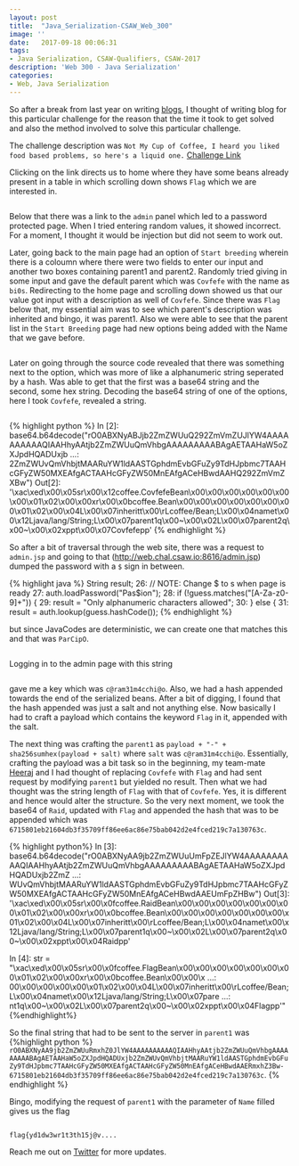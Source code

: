 ```yaml
---
layout: post
title:  "Java_Serialization-CSAW_Web_300"
image: ''
date:   2017-09-18 00:06:31
tags:
- Java Serialization, CSAW-Qualifiers, CSAW-2017
description: 'Web 300 - Java Serialization'
categories:
- Web, Java Serialization
---
```


So after a break from last year on writing <a href="https://gokulkrishna01.wordpress.com/">blogs</a>, I thought of writing blog for this particular challenge for the reason that the time it took to get solved and also the method involved to solve this particular challenge.

The challenge description was `Not My Cup of Coffee, I heard you liked food based problems, so here's a liquid one.`
<a href="http://web.chal.csaw.io:8616"> Challenge Link</a>

Clicking on the link directs us to home where they have some beans already present in a table in which scrolling down shows `Flag` which we are interested in.
<figure class="foto-legenda">
	<img src="{{ "/assets/img/ctfwriteup/Welcome_screen.png"}}" alt="">
</figure>

Below that there was a link to the `admin` panel which led to a password protected page. When I tried entering random values, it showed incorrect. For a moment, I thought it would be injection but did not seem to work out.

Later, going back to the main page had an option of `Start breeding` wherein there is a coloumn where there were two fields to enter our input and another two boxes containing parent1 and parent2. Randomly tried giving in some input and gave the default parent which was `Covfefe` with the name as `bi0s`.
Redirecting to the home page and scrolling down showed us that our value got input with a description as well of `Covfefe`. Since there was `Flag` below that, my essential aim was to see which parent's description was inherited and bingo, it was parent1. Also we were able to see that the parent list in the `Start Breeding` page had new options being added with the Name that we gave before.

<figure class="foto-legenda">
	<img src="{{ "/assets/img/ctfwriteup/flagbreed.png"}}" alt="">
</figure>

Later on going through the source code revealed that there was something next to the option, which was more of like a alphanumeric string seperated by a hash. Was able to get that the first was a base64 string and the second, some hex string. Decoding the base64 string of one of the options, here I took `Covfefe`, revealed a string.

<figure class="foto-legenda">
	<img src="{{ "/assets/img/ctfwriteup/base64_option.png"}}" alt="">
</figure>

{% highlight python %}
In [2]: base64.b64decode("rO0ABXNyABJjb2ZmZWUuQ292ZmVmZUJlYW4AAAAAAAAAAQIAAHhyAAtjb2ZmZWUuQmVhbgAAAAAAAAABAgAETAAHaW5oZXJpdHQADUxjb
   ...: 2ZmZWUvQmVhbjtMAARuYW1ldAASTGphdmEvbGFuZy9TdHJpbmc7TAAHcGFyZW50MXEAfgACTAAHcGFyZW50MnEAfgACeHBwdAAHQ292ZmVmZXBw")
Out[2]: '\xac\xed\x00\x05sr\x00\x12coffee.CovfefeBean\x00\x00\x00\x00\x00\x00\x00\x01\x02\x00\x00xr\x00\x0bcoffee.Bean\x00\x00\x00\x00\x00\x00\x00\x01\x02\x00\x04L\x00\x07inheritt\x00\rLcoffee/Bean;L\x00\x04namet\x00\x12Ljava/lang/String;L\x00\x07parent1q\x00~\x00\x02L\x00\x07parent2q\x00~\x00\x02xppt\x00\x07Covfefepp'
{% endhighlight %}

So after a bit of traversal through the web site, there was a request to `admin.jsp` and going to that (http://web.chal.csaw.io:8616/admin.jsp) dumped the password with a `$` sign in between.

{% highlight java %}
String result;
26:           // NOTE: Change $ to s when page is ready
27:           auth.loadPassword("Pas$ion");
28:           if (!guess.matches("[A-Za-z0-9]+")) {
29:             result = "Only alphanumeric characters allowed";
30:           } else {
31:             result = auth.lookup(guess.hashCode());
{% endhighlight %}

but since JavaCodes are deterministic, we can create one that matches this and that was `ParCipO`.

<figure class="foto-legenda">
	<img src="{{ "/assets/img/ctfwriteup/Password_screen.png"}}" alt="">
</figure>

Logging in to the admin page with this string

<figure class="foto-legenda">
	<img src="{{ "/assets/img/ctfwriteup/Key.png"}}" alt="">
</figure>

gave me a key which was `c@ram31m4cchi@o`. Also, we had a hash appended towards the end of the serialized beans. After a bit of digging, I found that the hash appended was just a salt and not anything else. Now basically I had to craft a payload which contains the keyword `Flag` in it, appended with the salt.

The next thing was crafting the `parent1` as `payload + "-" + sha256sumhex(payload + salt)` where `salt` was `c@ram31m4cchi@o`. Essentially, crafting the payload was a bit task so in the beginning, my team-mate <a href="https://twitter.com/heerajnair"> Heeraj</a> and I had thought of replacing `Covfefe` with `Flag` and had sent request by modifying `parent1` but yielded no result. Then what we had thought was the string length of `Flag` with that of `Covfefe`. Yes, it is different and hence would alter the structure. So the very next moment, we took the base64 of `Raid`, updated with `Flag` and appended the hash that was to be appended which was `6715801eb21604db3f35709ff86ee6ac86e75bab042d2e4fced219c7a130763c`.

{% highlight python%}
In [3]: base64.b64decode("rO0ABXNyAA9jb2ZmZWUuUmFpZEJlYW4AAAAAAAAAAQIAAHhyAAtjb2ZmZWUuQmVhbgAAAAAAAAABAgAETAAHaW5oZXJpdHQADUxjb2ZmZ
   ...: WUvQmVhbjtMAARuYW1ldAASTGphdmEvbGFuZy9TdHJpbmc7TAAHcGFyZW50MXEAfgACTAAHcGFyZW50MnEAfgACeHBwdAAEUmFpZHBw")
Out[3]: '\xac\xed\x00\x05sr\x00\x0fcoffee.RaidBean\x00\x00\x00\x00\x00\x00\x00\x01\x02\x00\x00xr\x00\x0bcoffee.Bean\x00\x00\x00\x00\x00\x00\x00\x01\x02\x00\x04L\x00\x07inheritt\x00\rLcoffee/Bean;L\x00\x04namet\x00\x12Ljava/lang/String;L\x00\x07parent1q\x00~\x00\x02L\x00\x07parent2q\x00~\x00\x02xppt\x00\x04Raidpp'

In [4]: str = "\xac\xed\x00\x05sr\x00\x0fcoffee.FlagBean\x00\x00\x00\x00\x00\x00\x00\x01\x02\x00\x00xr\x00\x0bcoffee.Bean\x00\x00\x
   ...: 00\x00\x00\x00\x00\x01\x02\x00\x04L\x00\x07inheritt\x00\rLcoffee/Bean;L\x00\x04namet\x00\x12Ljava/lang/String;L\x00\x07pare
   ...: nt1q\x00~\x00\x02L\x00\x07parent2q\x00~\x00\x02xppt\x00\x04Flagpp'"
{%endhighlight%}

So the final string that had to be sent to the server in `parent1` was
{%highlight python %}
 `rO0ABXNyAA9jb2ZmZWUuRmxhZ0JlYW4AAAAAAAAAAQIAAHhyAAtjb2ZmZWUuQmVhbgAAAAAAAAABAgAETAAHaW5oZXJpdHQADUxjb2ZmZWUvQmVhbjtMAARuYW1ldAASTGphdmEvbGFuZy9TdHJpbmc7TAAHcGFyZW50MXEAfgACTAAHcGFyZW50MnEAfgACeHBwdAAERmxhZ3Bw-6715801eb21604db3f35709ff86ee6ac86e75bab042d2e4fced219c7a130763c`.
{% endhighlight %}

Bingo, modifying the request of `parent1` with the parameter of `Name` filled gives us the flag

<figure class="foto-legenda">
	<img src="{{ "/assets/img/ctfwriteup/burpfinal.png"}}" alt="">
</figure>

`flag{yd1dw3wr1t3th15j@v....`

Reach me out on <a href="https://twitter.com/gkgkrishna33">Twitter</a> for more updates.
